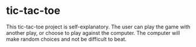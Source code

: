 # tic-tac-toe

This tic-tac-toe project is self-explanatory. The user can play the game with another play, or choose to play against the computer. The computer will make random choices and not be difficult to beat.
